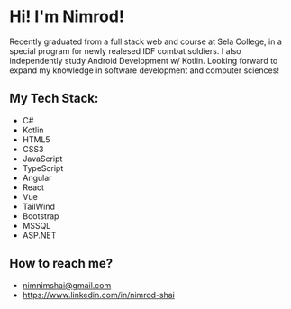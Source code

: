 # Hi! I'm Nimrod!
Recently graduated from a full stack web and course at Sela College,  in a special program for newly realesed IDF combat soldiers. I also independently study Android Development w/ Kotlin.
Looking forward to expand my knowledge in software development and computer sciences!

## My Tech Stack:
- C#
- Kotlin
- HTML5
- CSS3
- JavaScript
- TypeScript
- Angular
- React
- Vue
- TailWind
- Bootstrap
- MSSQL
- ASP.NET





## How to reach me?
- nimnimshai@gmail.com
- https://www.linkedin.com/in/nimrod-shai

<!---
NimrodShai2/NimrodShai2 is a ✨ special ✨ repository because its `README.md` (this file) appears on your GitHub profile.
You can click the Preview link to take a look at your changes.
--->
